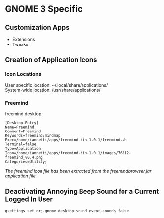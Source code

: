 # GNOME 3 Specific

## Customization Apps

* Extensions
* Tweaks

## Creation of Application Icons

### Icon Locations

User specific location: ~/.local/share/applications/  
System-wide location: /usr/share/applications/  

### Freemind

freemind.desktop  

```
[Desktop Entry]
Name=Freemind
Comment=Freemind
Keywords=freemind;mindmap
Exec=/home/iannetti/apps/freemind-bin-1.0.1/freemind.sh
Terminal=false
Type=Application
Icon=/home/iannetti/apps/freemind-bin-1.0.1/images/76812-freemind_v0.4.png
Categories=Utility;
```

_The freemind icon file has been extracted from the freemindbrowser.jar application file._ 

## Deactivating Annoying Beep Sound for a Current Logged In User

```
gsettings set org.gnome.desktop.sound event-sounds false
```
